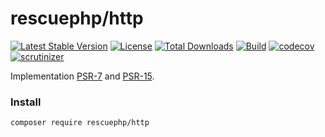 # rescuephp/http
[![Latest Stable Version](https://poser.pugx.org/rescuephp/http/v/stable)](https://packagist.org/packages/rescuephp/http)
[![License](https://poser.pugx.org/rescuephp/http/license)](https://packagist.org/packages/rescuephp/http)
[![Total Downloads](https://poser.pugx.org/rescuephp/http/downloads)](https://packagist.org/packages/rescuephp/http)
[![Build](https://travis-ci.com/rescuephp/http.svg?branch=master)](https://travis-ci.com/rescuephp/http)
[![codecov](https://codecov.io/gh/rescuephp/http/branch/master/graph/badge.svg)](https://codecov.io/gh/rescuephp/http)
[![scrutinizer](https://scrutinizer-ci.com/g/rescuephp/http/badges/quality-score.png?b=master)](https://scrutinizer-ci.com/g/rescuephp/http/)

Implementation <a href="https://www.php-fig.org/psr/psr-7/">PSR-7</a> and <a href="https://www.php-fig.org/psr/psr-17/">PSR-15</a>.

### Install
```
composer require rescuephp/http
```
